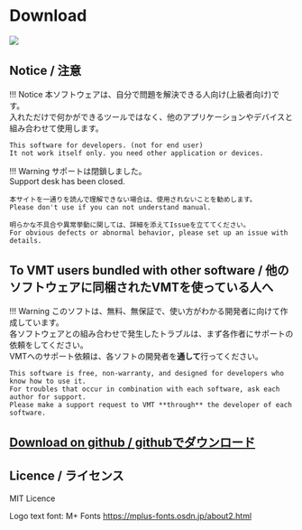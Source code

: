 # Download

![](/VirtualMotionTrackerDocument/image/VMTlogo.png)

## Notice / 注意 

!!! Notice
    本ソフトウェアは、自分で問題を解決できる人向け(上級者向け)です。  
    入れただけで何かができるツールではなく、他のアプリケーションやデバイスと組み合わせて使用します。 
     
    This software for developers. (not for end user)  
    It not work itself only. you need other application or devices.
    
!!! Warning
    サポートは閉鎖しました。  
    Support desk has been closed.  
    
    本サイトを一通りを読んで理解できない場合は、使用されないことを勧めします。  
    Please don't use if you can not understand manual.  

    明らかな不具合や異常挙動に関しては、詳細を添えてIssueを立ててください。  
    For obvious defects or abnormal behavior, please set up an issue with details.   

## To VMT users bundled with other software / 他のソフトウェアに同梱されたVMTを使っている人へ
!!! Warning
    このソフトは、無料、無保証で、使い方がわかる開発者に向けて作成しています。  
    各ソフトウェアとの組み合わせで発生したトラブルは、まず各作者にサポートの依頼をしてください。  
    VMTへのサポート依頼は、各ソフトの開発者を**通して**行ってください。  
   
    This software is free, non-warranty, and designed for developers who know how to use it.  
    For troubles that occur in combination with each software, ask each author for support.  
    Please make a support request to VMT **through** the developer of each software. 


## [Download on github / githubでダウンロード](https://github.com/gpsnmeajp/VirtualMotionTracker/releases)

## Licence / ライセンス
MIT Licence

Logo text font: M+ Fonts https://mplus-fonts.osdn.jp/about2.html